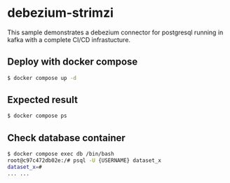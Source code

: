 # debezium-strimzi

This sample demonstrates a debezium connector for postgresql running in kafka with a complete CI/CD infrastucture.


## Deploy with docker compose

```bash
$ docker compose up -d
```


## Expected result

```bash
$ docker compose ps
```

## Check database container

```bash
$ docker compose exec db /bin/bash 
root@c97c472db02e:/# psql -U {USERNAME} dataset_x
dataset_x=#
... ...
```
